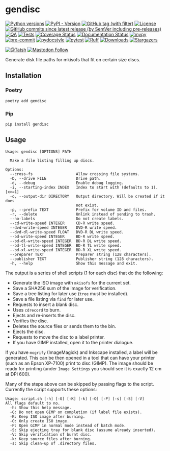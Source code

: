 # gendisc

[![Python versions](https://img.shields.io/pypi/pyversions/gendisc.svg?color=blue&logo=python&logoColor=white)](https://www.python.org/)
[![PyPI - Version](https://img.shields.io/pypi/v/gendisc)](https://pypi.org/project/gendisc/)
[![GitHub tag (with filter)](https://img.shields.io/github/v/tag/Tatsh/gendisc)](https://github.com/Tatsh/gendisc/tags)
[![License](https://img.shields.io/github/license/Tatsh/gendisc)](https://github.com/Tatsh/gendisc/blob/master/LICENSE.txt)
[![GitHub commits since latest release (by SemVer including pre-releases)](https://img.shields.io/github/commits-since/Tatsh/gendisc/v0.0.9/master)](https://github.com/Tatsh/gendisc/compare/v0.0.9...master)
[![QA](https://github.com/Tatsh/gendisc/actions/workflows/qa.yml/badge.svg)](https://github.com/Tatsh/gendisc/actions/workflows/qa.yml)
[![Tests](https://github.com/Tatsh/gendisc/actions/workflows/tests.yml/badge.svg)](https://github.com/Tatsh/gendisc/actions/workflows/tests.yml)
[![Coverage Status](https://coveralls.io/repos/github/Tatsh/gendisc/badge.svg?branch=master)](https://coveralls.io/github/Tatsh/gendisc?branch=master)
[![Documentation Status](https://readthedocs.org/projects/gendisc/badge/?version=latest)](https://gendisc.readthedocs.org/?badge=latest)
[![mypy](https://www.mypy-lang.org/static/mypy_badge.svg)](http://mypy-lang.org/)
[![pre-commit](https://img.shields.io/badge/pre--commit-enabled-brightgreen?logo=pre-commit&logoColor=white)](https://github.com/pre-commit/pre-commit)
[![pydocstyle](https://img.shields.io/badge/pydocstyle-enabled-AD4CD3)](http://www.pydocstyle.org/en/stable/)
[![pytest](https://img.shields.io/badge/pytest-zz?logo=Pytest&labelColor=black&color=black)](https://docs.pytest.org/en/stable/)
[![Ruff](https://img.shields.io/endpoint?url=https://raw.githubusercontent.com/astral-sh/ruff/main/assets/badge/v2.json)](https://github.com/astral-sh/ruff)
[![Downloads](https://static.pepy.tech/badge/gendisc/month)](https://pepy.tech/project/gendisc)
[![Stargazers](https://img.shields.io/github/stars/Tatsh/gendisc?logo=github&style=flat)](https://github.com/Tatsh/gendisc/stargazers)

[![@Tatsh](https://img.shields.io/badge/dynamic/json?url=https%3A%2F%2Fpublic.api.bsky.app%2Fxrpc%2Fapp.bsky.actor.getProfile%2F%3Factor%3Ddid%3Aplc%3Auq42idtvuccnmtl57nsucz72%26query%3D%24.followersCount%26style%3Dsocial%26logo%3Dbluesky%26label%3DFollow%2520%40Tatsh&query=%24.followersCount&style=social&logo=bluesky&label=Follow%20%40Tatsh)](https://bsky.app/profile/Tatsh.bsky.social)
[![Mastodon Follow](https://img.shields.io/mastodon/follow/109370961877277568?domain=hostux.social&style=social)](https://hostux.social/@Tatsh)

Generate disk file paths for mkisofs that fit on certain size discs.

## Installation

### Poetry

```shell
poetry add gendisc
```

### Pip

```shell
pip install gendisc
```

## Usage

```plain
Usage: gendisc [OPTIONS] PATH

  Make a file listing filling up discs.

Options:
  --cross-fs                   Allow crossing file systems.
  -D, --drive FILE             Drive path.
  -d, --debug                  Enable debug logging.
  -i, --starting-index INDEX   Index to start with (defaults to 1).  [x>=1]
  -o, --output-dir DIRECTORY   Output directory. Will be created if it does
                               not exist.
  -p, --prefix TEXT            Prefix for volume ID and files.
  -r, --delete                 Unlink instead of sending to trash.
  --no-labels                  Do not create labels.
  --cd-write-speed INTEGER     CD-R write speed.
  --dvd-write-speed INTEGER    DVD-R write speed.
  --dvd-dl-write-speed FLOAT   DVD-R DL write speed.
  --bd-write-speed INTEGER     BD-R write speed.
  --bd-dl-write-speed INTEGER  BD-R DL write speed.
  --bd-tl-write-speed INTEGER  BD-R TL write speed.
  --bd-xl-write-speed INTEGER  BD-R XL write speed.
  --preparer TEXT              Preparer string (128 characters).
  --publisher TEXT             Publisher string (128 characters).
  -h, --help                   Show this message and exit.
```

The output is a series of shell scripts (1 for each disc) that do the following:

- Generate the ISO image with `mkisofs` for the current set.
- Save a SHA256 sum of the image for verification.
- Save a tree listing for later use (`tree` must be installed).
- Save a file listing via `find` for later use.
- Requests to insert a blank disc.
- Uses `cdrecord` to burn.
- Ejects and re-inserts the disc.
- Verifies the disc.
- Deletes the source files or sends them to the bin.
- Ejects the disc.
- Requests to move the disc to a label printer.
- If you have GIMP installed, open it to the printer dialogue.

If you have `mogrify` (ImageMagick) and Inkscape installed, a label will be generated. This can be
then opened in a tool that can have your printer (such as an Epson XP-7100) print to disc (GIMP).
The image should be ready for printing (under `Image Settings` you should see it is exactly 12 cm at
DPI 600).

Many of the steps above can be skipped by passing flags to the script. Currently the script supports
these options:

```plain
Usage: script.sh [-h] [-G] [-K] [-k] [-O] [-P] [-s] [-S] [-V]
All flags default to no.
  -h: Show this help message.
  -G: Do not open GIMP on completion (if label file exists).
  -K: Keep ISO image after burning.
  -O: Only create ISO image.
  -P: Open GIMP in normal mode instead of batch mode.
  -S: Skip ejecting tray for blank disc (assume already inserted).
  -V: Skip verification of burnt disc.
  -k: Keep source files after burning.
  -s: Skip clean-up of .directory files.
```
